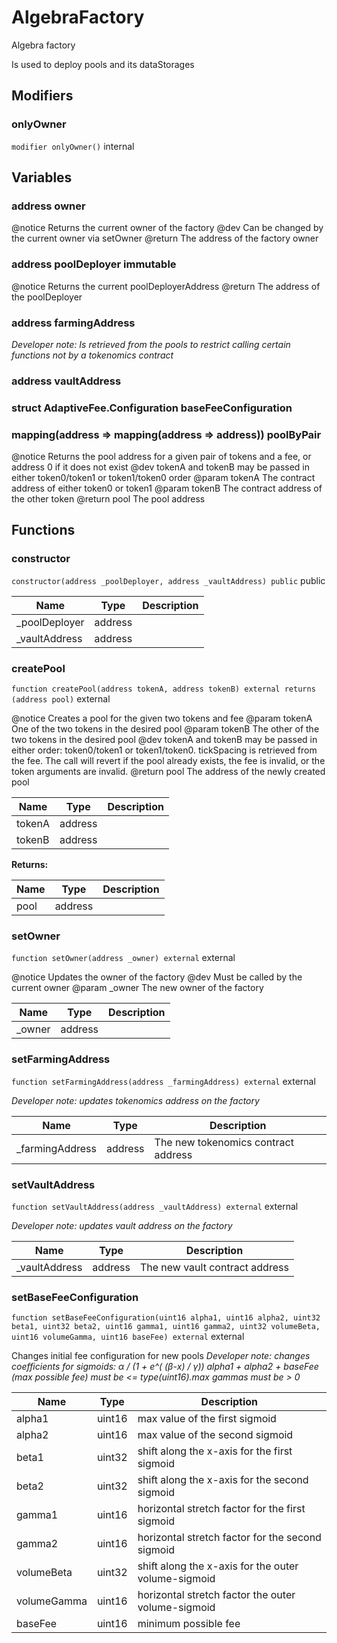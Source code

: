

# AlgebraFactory


Algebra factory

Is used to deploy pools and its dataStorages


## Modifiers
### onlyOwner


`modifier onlyOwner()`  internal









## Variables
### address owner 

@notice Returns the current owner of the factory
 @dev Can be changed by the current owner via setOwner
 @return The address of the factory owner

### address poolDeployer immutable

@notice Returns the current poolDeployerAddress
 @return The address of the poolDeployer

### address farmingAddress 



*Developer note: Is retrieved from the pools to restrict calling
certain functions not by a tokenomics contract*
### address vaultAddress 



### struct AdaptiveFee.Configuration baseFeeConfiguration 



### mapping(address &#x3D;&gt; mapping(address &#x3D;&gt; address)) poolByPair 

@notice Returns the pool address for a given pair of tokens and a fee, or address 0 if it does not exist
 @dev tokenA and tokenB may be passed in either token0/token1 or token1/token0 order
 @param tokenA The contract address of either token0 or token1
 @param tokenB The contract address of the other token
 @return pool The pool address


## Functions
### constructor


`constructor(address _poolDeployer, address _vaultAddress) public`  public





| Name | Type | Description |
| ---- | ---- | ----------- |
| _poolDeployer | address |  |
| _vaultAddress | address |  |


### createPool


`function createPool(address tokenA, address tokenB) external returns (address pool)`  external

@notice Creates a pool for the given two tokens and fee
 @param tokenA One of the two tokens in the desired pool
 @param tokenB The other of the two tokens in the desired pool
 @dev tokenA and tokenB may be passed in either order: token0/token1 or token1/token0. tickSpacing is retrieved
 from the fee. The call will revert if the pool already exists, the fee is invalid, or the token arguments
 are invalid.
 @return pool The address of the newly created pool



| Name | Type | Description |
| ---- | ---- | ----------- |
| tokenA | address |  |
| tokenB | address |  |

**Returns:**

| Name | Type | Description |
| ---- | ---- | ----------- |
| pool | address |  |

### setOwner


`function setOwner(address _owner) external`  external

@notice Updates the owner of the factory
 @dev Must be called by the current owner
 @param _owner The new owner of the factory



| Name | Type | Description |
| ---- | ---- | ----------- |
| _owner | address |  |


### setFarmingAddress


`function setFarmingAddress(address _farmingAddress) external`  external


*Developer note: updates tokenomics address on the factory*



| Name | Type | Description |
| ---- | ---- | ----------- |
| _farmingAddress | address | The new tokenomics contract address |


### setVaultAddress


`function setVaultAddress(address _vaultAddress) external`  external


*Developer note: updates vault address on the factory*



| Name | Type | Description |
| ---- | ---- | ----------- |
| _vaultAddress | address | The new vault contract address |


### setBaseFeeConfiguration


`function setBaseFeeConfiguration(uint16 alpha1, uint16 alpha2, uint32 beta1, uint32 beta2, uint16 gamma1, uint16 gamma2, uint32 volumeBeta, uint16 volumeGamma, uint16 baseFee) external`  external

Changes initial fee configuration for new pools
*Developer note: changes coefficients for sigmoids: α / (1 + e^( (β-x) / γ))
alpha1 + alpha2 + baseFee (max possible fee) must be &lt;&#x3D; type(uint16).max
gammas must be &gt; 0*



| Name | Type | Description |
| ---- | ---- | ----------- |
| alpha1 | uint16 | max value of the first sigmoid |
| alpha2 | uint16 | max value of the second sigmoid |
| beta1 | uint32 | shift along the x-axis for the first sigmoid |
| beta2 | uint32 | shift along the x-axis for the second sigmoid |
| gamma1 | uint16 | horizontal stretch factor for the first sigmoid |
| gamma2 | uint16 | horizontal stretch factor for the second sigmoid |
| volumeBeta | uint32 | shift along the x-axis for the outer volume-sigmoid |
| volumeGamma | uint16 | horizontal stretch factor the outer volume-sigmoid |
| baseFee | uint16 | minimum possible fee |





